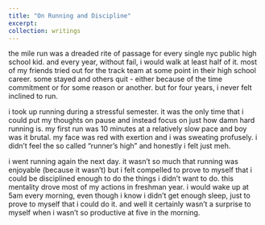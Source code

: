 ```yaml
---
title: "On Running and Discipline"
excerpt: 
collection: writings
---
```


the mile run was a dreaded rite of passage for every single nyc public high school kid. and every year, without fail, i would walk at least half of it. most of my friends tried out for the track team at some point in their high school career. some stayed and others quit - either because of the time commitment or for some reason or another. but for four years, i never felt inclined to run. 

i took up running during a stressful semester. it was the only time that i could put my thoughts on pause and instead focus on just how damn hard running is. my first run was 10 minutes at a relatively slow pace and boy was it brutal. my face was red with exertion and i was sweating profusely. i didn’t feel the so called “runner’s high” and honestly i felt just meh.

i went running again the next day. it wasn’t so much that running was enjoyable (because it wasn’t) but i felt compelled to prove to myself that i could be disciplined enough to do the things i didn’t want to do. this mentality drove most of my actions in freshman year. i would wake up at 5am every morning, even though i know i didn’t get enough sleep, just to prove to myself that i could do it. and well it certainly wasn’t a surprise to myself when i wasn’t so productive at five in the morning.